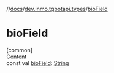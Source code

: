 //[docs](../../index.md)/[dev.inmo.tgbotapi.types](index.md)/[bioField](bio-field.md)



# bioField  
[common]  
Content  
const val [bioField](bio-field.md): [String](https://kotlinlang.org/api/latest/jvm/stdlib/kotlin/-string/index.html)  



